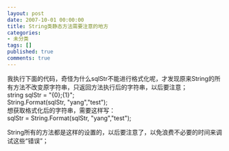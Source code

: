 ```yaml
---
layout: post
date: 2007-10-01 00:00:00
title: String类静态方法需要注意的地方
categories:
- 未分类
tags: []
published: true
comments: true
---
```

<p><p>
我执行下面的代码，奇怪为什么sqlStr不能进行格式化呢，才发现原来String的所有方法不改变原字符串，只返回方法执行后的字符串，以后要注意；&nbsp;<br />
string sqlStr = &quot;{0};{1}&quot;;<br />
String.Format(sqlStr, &quot;yang&quot;,&quot;test&quot;);<br />
想获取格式化后的字符串，需要这样写：<br />
sqlStr = String.Format(sqlStr, &quot;yang&quot;,&quot;test&quot;);
</p>
<p>
String所有的方法都是这样的设置的，以后要注意了，以免浪费不必要的时间来调试这些&ldquo;错误&rdquo;；
</p>
</p>
